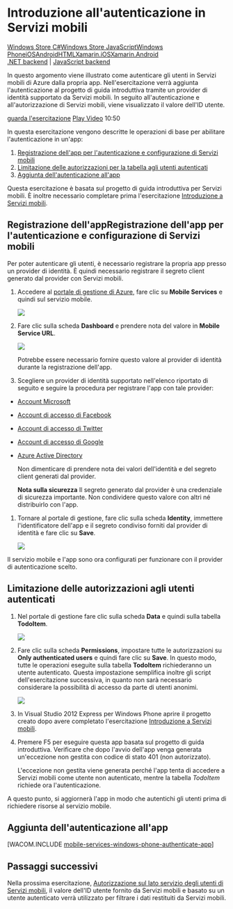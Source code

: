 <properties  linkid="develop-mobile-tutorials-get-started-with-users-wp8" urlDisplayName="Get Started with Authentication" pageTitle="Get started with authentication (Windows Phone) | Mobile Dev Center" metaKeywords="" description="Learn how to use Mobile Services to authenticate users of your Windows Phone app through a variety of identity providers, including Google, Facebook, Twitter, and Microsoft." metaCanonical="" services="" documentationCenter="Mobile" title="Get started with authentication in Mobile Services" authors="glenga" solutions="" manager="" editor="" />

# Introduzione all'autenticazione in Servizi mobili
<div class="dev-center-tutorial-selector sublanding"><a href="/en-us/documentation/articles/mobile-services-windows-store-dotnet-get-started-users" title="Windows Store C#">Windows Store C#</a><a href="/en-us/documentation/articles/mobile-services-windows-store-javascript-get-started-users" title="Windows Store JavaScript">Windows Store JavaScript</a><a href="/en-us/documentation/articles/mobile-services-windows-phone-get-started-users" title="Windows Phone" class="current">Windows Phone</a><a href="/en-us/documentation/articles/mobile-services-ios-get-started-users" title="iOS">iOS</a><a href="/en-us/documentation/articles/mobile-services-android-get-started-users" title="Android">Android</a><a href="/en-us/documentation/articles/mobile-services-html-get-started-users" title="HTML">HTML</a><a href="/en-us/documentation/articles/partner-xamarin-mobile-services-ios-get-started-users" title="Xamarin.iOS">Xamarin.iOS</a><a href="/en-us/documentation/articles/partner-xamarin-mobile-services-android-get-started-users" title="Xamarin.Android">Xamarin.Android</a></div>
<div class="dev-center-tutorial-subselector"><a href="/en-us/documentation/articles/mobile-services-dotnet-backend-windows-phone-get-started-users/" title=".NET backend">.NET backend</a> | <a href="/en-us/documentation/articles/mobile-services-windows-phone-get-started-users/"  title="JavaScript backend" class="current">JavaScript backend</a></div>

<div class="dev-onpage-video-clear clearfix">
<div class="dev-onpage-left-content">
<p>In questo argomento viene illustrato come autenticare gli utenti in Servizi mobili di Azure dalla propria app. Nell'esercitazione verrà aggiunta l'autenticazione al progetto di guida introduttiva tramite un provider di identità supportato da Servizi mobili. In seguito all'autenticazione e all'autorizzazione di Servizi mobili, viene visualizzato il valore dell'ID utente.</p>


</div>
<div class="dev-onpage-video-wrapper"><a href="http://go.microsoft.com/fwlink/?LinkId=298631" target="_blank" class="label">guarda l'esercitazione</a> <a style="background-image: url('/media/devcenter/mobile/videos/mobile-wp8-get-started-authentication-180x120.png') !important;" href="http://go.microsoft.com/fwlink/?LinkId=298631" target="_blank" class="dev-onpage-video"><span class="icon">Play Video</span></a> <span class="time">10:50</span></div>
</div>  

In questa esercitazione vengono descritte le operazioni di base per abilitare l'autenticazione in un'app:

1.  [Registrazione dell'app per l'autenticazione e configurazione di
    Servizi mobili](#register)
2.  [Limitazione delle autorizzazioni per la tabella agli utenti
    autenticati](#permissions)
3.  [Aggiunta dell'autenticazione all'app](#add-authentication)

Questa esercitazione è basata sul progetto di guida introduttiva per Servizi mobili. È inoltre necessario completare prima l'esercitazione [Introduzione a Servizi mobili](/en-us/develop/mobile/tutorials/get-started-wp8).

<h2><a name="register"></a><span  class="short-header">Registrazione dell'app</span>Registrazione dell'app per l'autenticazione e configurazione di Servizi mobili</h2>


Per poter autenticare gli utenti, è necessario registrare la propria app presso un provider di identità. È quindi necessario registrare il segreto client generato dal provider con Servizi mobili.

1.  Accedere al [portale di gestione di Azure][2], fare clic su **Mobile Services** e quindi sul servizio mobile.
    
	![][1]

2.  Fare clic sulla scheda **Dashboard** e prendere nota del valore in **Mobile Service URL**.
    
	![][2]
    
    Potrebbe essere necessario fornire questo valore al provider di identità durante la registrazione dell'app.

3.  Scegliere un provider di identità supportato nell'elenco riportato di seguito e seguire la procedura per registrare l'app con tale  provider:

* [Account Microsoft](/en-us/develop/mobile/how-to-guides/register-for-microsoft-authentication/)
* [Account di accesso di Facebook](/en-us/develop/mobile/how-to-guides/register-for-facebook-authentication/)
* [Account di accesso di Twitter](/en-us/develop/mobile/how-to-guides/register-for-twitter-authentication/)
* [Account di accesso di Google](/en-us/develop/mobile/how-to-guides/register-for-google-authentication/)
* [Azure Active Directory](/en-us/documentation/articles/mobile-services-how-to-register-active-directory-authentication/)
  
  Non dimenticare di prendere nota dei valori dell'identità e del segreto client generati dal provider.
  

	**Nota sulla sicurezza**
	Il segreto generato dal provider è una credenziale di sicurezza	importante. Non condividere questo valore con altri né distribuirlo con l'app.
  
  


1.  Tornare al portale di gestione, fare clic sulla scheda **Identity**,  immettere l'identificatore dell'app e il segreto condiviso forniti  dal provider di identità e fare clic su **Save**.
    
	![][3]

Il servizio mobile e l'app sono ora configurati per funzionare con il provider di autenticazione scelto.

## <a name="permissions"></a>Limitazione delle autorizzazioni agli utenti autenticati

1.  Nel portale di gestione fare clic sulla scheda **Data** e quindi sulla tabella **TodoItem**.
    
	![][4]

2.  Fare clic sulla scheda **Permissions**, impostare tutte le  autorizzazioni su **Only authenticated users** e quindi fare clic su  **Save**. In questo modo, tutte le operazioni eseguite sulla tabella **TodoItem** richiederanno un utente autenticato. Questa impostazione semplifica inoltre gli script dell'esercitazione successiva, in quanto non sarà necessario considerare la possibilità di accesso da parte di utenti anonimi.
    
	![][5]

3.  In Visual Studio 2012 Express per Windows Phone aprire il progetto creato dopo avere completato l'esercitazione [Introduzione a Servizi mobili](/en-us/develop/mobile/tutorials/get-started-wp8).

4.  Premere F5 per eseguire questa app basata sul progetto di guida introduttiva. Verificare che dopo l'avvio dell'app venga generata un'eccezione non gestita con codice di stato 401 (non autorizzato).
    
	L'eccezione non gestita viene generata perché l'app tenta di accedere a Servizi mobili come utente non autenticato, mentre la tabella _TodoItem_ richiede ora l'autenticazione.

A questo punto, si aggiornerà l'app in modo che autentichi gli utenti prima di richiedere risorse al servizio mobile.

## <a name="add-authentication"></a>Aggiunta dell'autenticazione all'app

[WACOM.INCLUDE [mobile-services-windows-phone-authenticate-app](../includes/mobile-services-windows-phone-authenticate-app.md)]

## <a name="next-steps"> </a>Passaggi successivi

Nella prossima esercitazione, [Autorizzazione sul lato servizio degli utenti di Servizi mobili](/en-us/develop/mobile/tutorials/authorize-users-in-scripts-wp8), il valore dell'ID utente fornito da Servizi mobili e basato su un utente autenticato verrà utilizzato per filtrare i dati restituiti da Servizi mobili.

<!-- Anchors. -->
[Register your app for authentication and configure Mobile Services]: #register
[Restrict table permissions to authenticated users]: #permissions
[Add authentication to the app]: #add-authentication
[Next Steps]:#next-steps

<!-- Images. -->
[1]: ./media/mobile-services-wp8-get-started-users/mobile-services-selection.png
[2]: ./media/mobile-services-wp8-get-started-users/mobile-service-uri.png
[3]: ./media/mobile-services-wp8-get-started-users/mobile-identity-tab.png
[4]: ./media/mobile-services-wp8-get-started-users/mobile-portal-data-tables.png
[5]: ./media/mobile-services-wp8-get-started-users/mobile-portal-change-table-perms.png

<!-- URLs. -->
[Submit an app page]: http://go.microsoft.com/fwlink/p/?LinkID=266582
[Get started with Mobile Services]: /en-us/develop/mobile/tutorials/get-started-wp8
[Get started with data]: /en-us/develop/mobile/tutorials/started-with-data-wp8
[Get started with authentication]: /en-us/develop/mobile/tutorials/get-started-with-users-wp8
[Get started with push notifications]: /en-us/develop/mobile/tutorials/get-started-with-push-wp8
[Authorize users with scripts]: /en-us/develop/mobile/tutorials/authorize-users-in-scripts-wp8

[Azure Management Portal]: https://manage.windowsazure.com/


[1]: http://go.microsoft.com/fwlink/?LinkId=298631
[2]: https://manage.windowsazure.com/